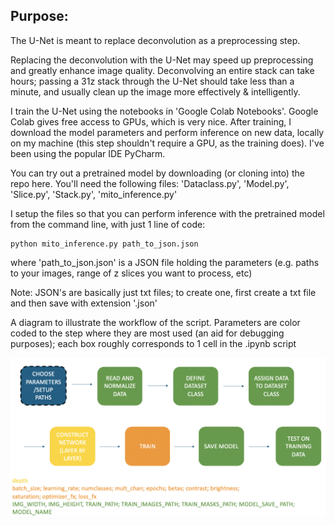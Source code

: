 ## Purpose:
The U-Net is meant to replace deconvolution as a preprocessing step. 


Replacing the deconvolution with the U-Net may speed up preprocessing and greatly enhance image quality. Deconvolving an entire stack can take hours; passing a 31z stack through the U-Net should take less than a minute, and usually clean up the image more effectively & intelligently.

I train the U-Net using the notebooks in 'Google Colab Notebooks'. Google Colab gives free access to GPUs, which is very nice.
After training, I download the model parameters and perform inference on new data, locally on my machine (this step shouldn't require a GPU, as the training does). I've been using the popular IDE PyCharm.

You can try out a pretrained model by downloading (or cloning into) the repo here. 
You'll need the following files: 'Dataclass.py', 'Model.py', 'Slice.py', 'Stack.py', 'mito_inference.py'

I setup the files so that you can perform inference with the pretrained model from the command line, with just 1 line of code:

```
python mito_inference.py path_to_json.json
```

where 'path_to_json.json' is a JSON file holding the parameters (e.g. paths to your images, range of z slices you want to process, etc)

Note: JSON's are basically just txt files; to create one, first create a txt file and then save with extension '.json'

A diagram to illustrate the workflow of the script. Parameters are color coded to the step where they are most used (an aid for debugging purposes); each box roughly corresponds to 1 cell in the .ipynb script

![schematic](https://github.com/smukherjilab/SizeProjectCode/blob/master/DeepLearning/pictures/Screen%20Shot%202020-04-25%20at%206.58.56%20PM.png)
